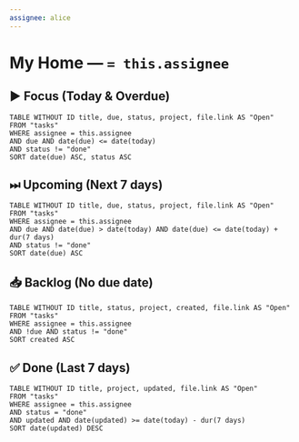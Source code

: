 ```yaml
---
assignee: alice
---
```


# My Home — `= this.assignee`

## ▶ Focus (Today & Overdue)
```dataview
TABLE WITHOUT ID title, due, status, project, file.link AS "Open"
FROM "tasks"
WHERE assignee = this.assignee
AND due AND date(due) <= date(today)
AND status != "done"
SORT date(due) ASC, status ASC
```

## ⏭ Upcoming (Next 7 days)
```dataview
TABLE WITHOUT ID title, due, status, project, file.link AS "Open"
FROM "tasks"
WHERE assignee = this.assignee
AND due AND date(due) > date(today) AND date(due) <= date(today) + dur(7 days)
AND status != "done"
SORT date(due) ASC
```

## 📥 Backlog (No due date)
```dataview
TABLE WITHOUT ID title, status, project, created, file.link AS "Open"
FROM "tasks"
WHERE assignee = this.assignee
AND !due AND status != "done"
SORT created ASC
```

## ✅ Done (Last 7 days)
```dataview
TABLE WITHOUT ID title, project, updated, file.link AS "Open"
FROM "tasks"
WHERE assignee = this.assignee
AND status = "done"
AND updated AND date(updated) >= date(today) - dur(7 days)
SORT date(updated) DESC
```
